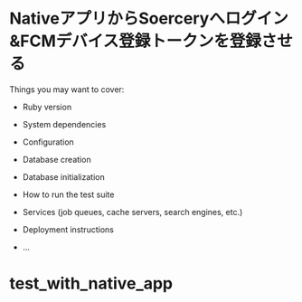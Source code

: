 # NativeアプリからSoerceryへログイン&FCMデバイス登録トークンを登録させる

Things you may want to cover:

* Ruby version

* System dependencies

* Configuration

* Database creation

* Database initialization

* How to run the test suite

* Services (job queues, cache servers, search engines, etc.)

* Deployment instructions

* ...
# test_with_native_app
